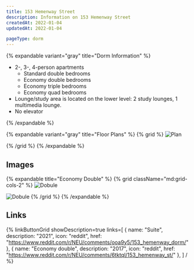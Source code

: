 ```yaml
---
title: 153 Hemenway Street
description: Information on 153 Hemenway Street
createdAt: 2022-01-04
updatedAt: 2022-01-04

pageType: dorm
---
```


{% expandable variant="gray" title="Dorm Information" %}

- 2-, 3-, 4-person apartments
  - Standard double bedrooms
  - Economy double bedrooms
  - Economy triple bedrooms
  - Economy quad bedrooms
- Lounge/study area is located on the lower level: 2 study lounges, 1 multimedia lounge.
- No elevator

{% /expandable %}

{% expandable variant="gray" title="Floor Plans" %}
{% grid %}
![Plan](/housing/153-hemenway-street/plan1.jpg)

{% /grid %}
{% /expandable %}

## Images

{% expandable title="Economy Double" %}
{% grid className="md:grid-cols-2" %}
![Dobule](/housing/153-hemenway-street/double1.jpg)

![Dobule](/housing/153-hemenway-street/common1.jpg)
{% /grid %}
{% /expandable %}

## Links

{% linkButtonGrid
  showDescription=true
  links=[
      { name: "Suite", description: "2021", icon: "reddit", href: "https://www.reddit.com/r/NEU/comments/ooa9y5/153_hemenway_dorm/" },
      { name: "Economy double", description: "2017", icon: "reddit", href: "https://www.reddit.com/r/NEU/comments/6tktql/153_hemenway_st/" },
  ] / %}
